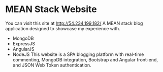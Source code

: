 # MEAN Stack Website
You can visit this site at http://54.234.199.182/
A MEAN stack blog application designed to showcase my experience with.

 - MongoDB
 - ExpressJS
 - AngularJS
 - NodeJS
This website is a SPA blogging platform with real-time commenting, MongoDB integration, Bootstrap and Angular front-end, and JSON Web Token authentication.
